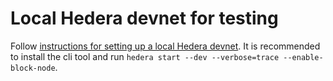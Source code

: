 # Local Hedera devnet for testing

Follow [instructions for setting up a local Hedera devnet](https://github.com/hiero-ledger/hiero-local-node). It is recommended to install the cli tool and run `hedera start --dev --verbose=trace --enable-block-node`.